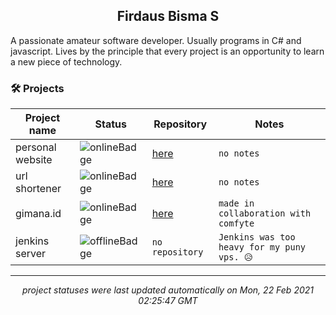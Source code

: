 <h2 align="center">Firdaus Bisma S</h2>
A passionate amateur software developer. Usually programs in C# and javascript. Lives by the principle that every project is an opportunity to learn a new piece of technology.

### 🛠 Projects
| Project name | Status | Repository | Notes |
| --- | --- | --- | --- |
| personal website | ![onlineBadge](https://img.shields.io/badge/status-online-%234caf50) | [here](https://github.com/gldnpz17/gldnpz.com) | `no notes` |
| url shortener | ![onlineBadge](https://img.shields.io/badge/status-online-%234caf50) | [here](https://github.com/gldnpz17/url-shortener) | `no notes` |
| gimana.id | ![onlineBadge](https://img.shields.io/badge/status-online-%234caf50) | [here](https://github.com/gldnpz17/gimana.id) | `made in collaboration with comfyte` |
| jenkins server | ![offlineBadge](https://img.shields.io/badge/status-offline-e53935) | `no repository` | `Jenkins was too heavy for my puny vps. 😥` |

---
*<p align="center">project statuses were last updated automatically on Mon, 22 Feb 2021 02:25:47 GMT</p>*